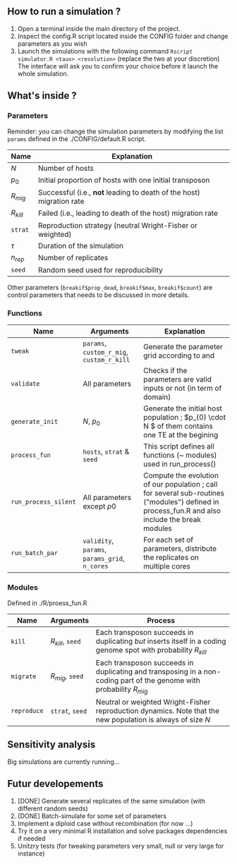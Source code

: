 ## How to run a simulation ?

1) Open a terminal inside the main directory of the project.
2) Inspect the config.R script located inside the CONFIG folder and change parameters as you wish
3) Launch the simulations with the following command `Rscript simulator.R <taux> <resolution>` (replace the two <arguments> at your discretion)
The interface will ask you to confirm your choice before it launch the whole simulation.

## What's inside ?

### Parameters

Reminder: you can change the simulation parameters by modifying the list `params` defined in the ./CONFIG/default.R script.

| Name | Explanation |
|----|----|
| $N$ | Number of hosts |
| $p_0$ | Initial proportion of hosts with one initial transposon |
| $R_{mig}$ | Successful (i.e., **not** leading to death of the host) migration rate |
| $R_{kill}$ | Failed (i.e., leading to death of the host) migration rate |
| `strat` | Reproduction strategy (neutral Wright-Fisher or weighted) |
| $\tau$ | Duration of the simulation |
| $n_{rep}$ | Number of replicates |
| `seed` | Random seed used for reproducibility |

Other parameters (`breakif$prop_dead`, `breakif$max`, `breakif$count`) are control parameters that needs to be discussed in more details.

### Functions

| Name | Arguments | Explanation |
|----|----|----|
| `tweak` | `params`, `custom_r_mig`, `custom_r_kill` | Generate the parameter grid according to <taux> and <resolution> |
| `validate` | All parameters | Checks if the parameters are valid inputs or not (in term of domain) |
| `generate_init` | $N$, $p_{0}$ | Generate the initial host population ; $p_{0} \cdot N $ of them contains one TE at the begining   |
| `process_fun` | `hosts`, `strat` & `seed` | This script defines all functions (~ modules) used in run_process() |
| `run_process_silent` | All parameters except $p0$ | Compute the evolution of our population ; call for several sub-routines ("modules") defined in process_fun.R and also include the break modules |
| `run_batch_par` | `validity`, `params`, `params_grid`, `n_cores` | For each set of parameters, distribute the replicates on multiple cores |

### Modules

Defined in ./R/proess_fun.R

| Name | Arguments | Process |
|----|----|----|
| `kill` | $R_{kill}$, `seed` | Each transposon succeeds in duplicating *but* inserts itself in a coding genome spot with probability $R_{kill}$ |
| `migrate` | $R_{mig}$, `seed` | Each transposon succeeds in duplicating and transposing in a non-coding part of the genome with probability $R_{mig}$ |
| `reproduce` | `strat`, `seed` | Neutral or weighted Wright-Fisher reproduction dynamics. Note that the new population is always of size $N$|

## Sensitivity analysis

Big simulations are currently running...

## Futur developements

1) [DONE] Generate several replicates of the same simulation (with different random seeds)
2) [DONE] Batch-simulate for some set of parameters
3) Implement a diploid case without recombination (for now ...)
4) Try it on a very minimal R installation and solve packages dependencies if needed
5) Unitzry tests (for tweaking parameters very small, null or very large for instance)